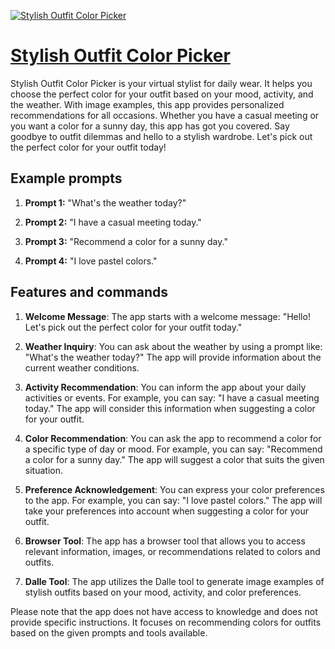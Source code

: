 [![Stylish Outfit Color Picker](https://files.oaiusercontent.com/file-Hk3athZAN79FYKPioYiEdVNS?se=2123-10-19T00%3A25%3A19Z&sp=r&sv=2021-08-06&sr=b&rscc=max-age%3D31536000%2C%20immutable&rscd=attachment%3B%20filename%3Ddce791c9-7879-4f05-9be3-ab9a59dc838a.png&sig=wuRNJXKWIHcLuaZTE33peC8Z9WfM2DsofgPanoG2o%2Bo%3D)](https://chat.openai.com/g/g-MK6W8bSzm-stylish-outfit-color-picker)

# [Stylish Outfit Color Picker](https://chat.openai.com/g/g-MK6W8bSzm-stylish-outfit-color-picker)

Stylish Outfit Color Picker is your virtual stylist for daily wear. It helps you choose the perfect color for your outfit based on your mood, activity, and the weather. With image examples, this app provides personalized recommendations for all occasions. Whether you have a casual meeting or you want a color for a sunny day, this app has got you covered. Say goodbye to outfit dilemmas and hello to a stylish wardrobe. Let's pick out the perfect color for your outfit today!

## Example prompts

1. **Prompt 1:** "What's the weather today?"

2. **Prompt 2:** "I have a casual meeting today."

3. **Prompt 3:** "Recommend a color for a sunny day."

4. **Prompt 4:** "I love pastel colors."

## Features and commands

1. **Welcome Message**: The app starts with a welcome message: "Hello! Let's pick out the perfect color for your outfit today."

2. **Weather Inquiry**: You can ask about the weather by using a prompt like: "What's the weather today?" The app will provide information about the current weather conditions.

3. **Activity Recommendation**: You can inform the app about your daily activities or events. For example, you can say: "I have a casual meeting today." The app will consider this information when suggesting a color for your outfit.

4. **Color Recommendation**: You can ask the app to recommend a color for a specific type of day or mood. For example, you can say: "Recommend a color for a sunny day." The app will suggest a color that suits the given situation.

5. **Preference Acknowledgement**: You can express your color preferences to the app. For example, you can say: "I love pastel colors." The app will take your preferences into account when suggesting a color for your outfit.

6. **Browser Tool**: The app has a browser tool that allows you to access relevant information, images, or recommendations related to colors and outfits.

7. **Dalle Tool**: The app utilizes the Dalle tool to generate image examples of stylish outfits based on your mood, activity, and color preferences.

Please note that the app does not have access to knowledge and does not provide specific instructions. It focuses on recommending colors for outfits based on the given prompts and tools available.